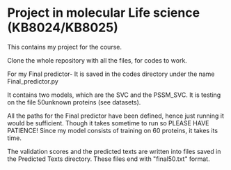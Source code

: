 # Project in molecular Life science (KB8024/KB8025)
This contains my project for the course.

Clone the whole repository with all the files, for codes to work.

For my Final predictor- It is saved in the codes directory under the name Final_predictor.py

It contains two models, which are the SVC and the PSSM_SVC. It is testing on the file 50unknown proteins (see datasets).

All the paths for the Final predictor have been defined, hence just running it would be sufficient. Though it takes sometime to run so PLEASE HAVE PATIENCE! Since my model consists of training on 60 proteins, it takes its time.

The validation scores and the predicted texts are written into files saved in the Predicted Texts directory. These files end with "final50.txt" format.
